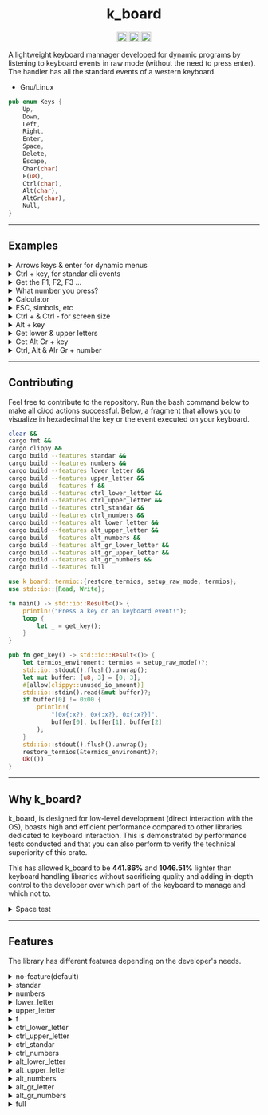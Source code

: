 <div align="center">

# k_board

[<img alt="crates.io" src="https://img.shields.io/crates/v/k_board.svg?style=for-the-badge&color=fc8d62&logo=rust" height="20">](https://crates.io/crates/k_board)
[<img alt="github" src="https://img.shields.io/badge/github-mateolafalce/k__board-8da0cb?style=for-the-badge&labelColor=555555&logo=github" height="20">](https://github.com/mateolafalce/k_board)
[<img alt="docs.rs" src="https://img.shields.io/badge/docs.rs-k__board-66c2a5?style=for-the-badge&labelColor=555555&logo=docs.rs" height="20">](https://docs.rs/k_board)

</div>


A lightweight keyboard mannager developed for dynamic programs by listening to keyboard events in raw mode (without the need to press enter). The handler has all the standard events of a western keyboard.

- Gnu/Linux 

```rust
pub enum Keys {
    Up,
    Down,
    Left,
    Right,
    Enter,
    Space,
    Delete,
    Escape,
    Char(char)
    F(u8),
    Ctrl(char),
    Alt(char),
    AltGr(char),
    Null,
}
```

---

## Examples

<details>
<summary>Arrows keys & enter for dynamic menus</summary>

Simply `cargo add k_board`. No features.

```rust
use k_board::{keyboard::Keyboard, keys::Keys};

fn main() {
    menu(0);
    for key in Keyboard::new() {
        match key {
            Keys::Up => menu(0),
            Keys::Down => menu(1),
            Keys::Enter => break,
            _ => {}
        }
    }
}

fn menu(operation: u8) {
    std::process::Command::new("clear").status().unwrap();
    let mut op: Vec<char> = vec!['*', ' '];
    if operation == 1 {
        op[0] = ' ';
        op[1] = '*';
    }
    println!(
        "[{}] I use k_board lightweight software\n[{}] I use heavyweight software",
        op[0], op[1]
    );
}
```

</details>

<details>
<summary>Ctrl + key, for standar cli events</summary>

```toml
[dependencies]
k_board = { version = "1.2.2", features = ["ctrl_lower_letter", "ctrl_upper_letter", "lower_letter"] }
```

```rust
use k_board::{keyboard::Keyboard, keys::Keys};

fn main() {
    for key in Keyboard::new() {
        match key {
            Keys::Ctrl('c') => copy_terminal(),
            Keys::Ctrl('s') => paste_into_terminal(),
            // remember upper & lower case in Ctrl + key is the same hex code
            Keys::Ctrl('a') => do_this(),
            Keys::Ctrl('A') => do_this(),
            Keys::Char('q') => break,
            _ => (),
        }
    }
}

fn copy_terminal() {}
fn paste_into_terminal() {}
fn reduce_screen() {}
fn zoom_screen() {}
fn do_this() {}
```

</details>

<details>
<summary>Get the F1, F2, F3 ...</summary>

```toml
[dependencies]
k_board = { version = "1.2.2", features = ["f"] }
```

```rust
use k_board::{keyboard::Keyboard, keys::Keys};

fn main() {
    for key in Keyboard::new() {
        match key {
            Keys::F(5) => update_screen(),
            Keys::F(9) => full_screen(),
            Keys::Enter => break,
            _ => {}
        }
    }
}

fn update_screen() {}
fn full_screen() {}
```

</details>

<details>
<summary>What number you press?</summary>

```toml
[dependencies]
k_board = { version = "1.2.2", features = ["numbers"] }
```

```rust
use k_board::{keyboard::Keyboard, keys::Keys};

fn main() {
    for key in Keyboard::new() {
        match key {
            Keys::Char('0') => break,
            Keys::Char('1') => download(),
            Keys::Char('2') => see_file(),
            Keys::Char('3') => share(),
            _ => {}
        }
    }
}

fn download() {}
fn see_file() {}
fn share() {}
```

</details>

<details>
<summary>Calculator</summary>

```toml
[dependencies]
k_board = { version = "1.2.2", features = ["numbers"] }
```

```rust
use k_board::{keyboard::Keyboard, keys::Keys};
use std::io;

fn main() {
    let mut result: f64 = 0.0;
    let first: f64 = 10.0;
    let second: f64 = 5.69;
    let operation: i8 = get_operation();
    match operation {
        0 => result = first + second,
        1 => result = first - second,
        2 => result = first * second,
        3 => {
            if second != 0.0 {
                result = first / second
            }
        }
        _ => {}
    }
    println!("The result is: {}", result);
}


fn get_operation() -> i8 {
    let mut operation: i8 = 0;
    menu(&mut operation, 0);
    for key in Keyboard::new() {
        match key {
            Keys::Up => menu(&mut operation, -1),
            Keys::Down => menu(&mut operation, 1),
            Keys::Enter => break,
            _ => {}
        }
    }
    operation
}

fn menu(operation: &mut i8, selection: i8) {
    std::process::Command::new("clear").status().unwrap();
    if *operation > 0 || *operation < 3 {
        *operation += selection;
    }
    let mut op = vec![' ', ' ', ' ', ' '];
    for i in 0..4 {
        if i == *operation {
            op[i as usize] = '*';
        }
    }
    println!(
        "{} Add\n{} Subtract\n{} Multiply\n{} Divide",
        op[0], op[1], op[2], op[3]
    );
}
```

</details>

<details>
<summary>ESC, simbols, etc</summary>

```toml
[dependencies]
k_board = { version = "1.2.2", features = ["standar"] }
```

```rust
use k_board::{keyboard::Keyboard, keys::Keys};

fn main() {
    for key in Keyboard::new() {
        match key {
            Keys::Escape => break,
            Keys::Space => jump(),
            Keys::Char('$') => money(),
            Keys::Char('@') => email(),
            _ => {}
        }
    }
}

fn jump() {}
fn money() {}
fn email() {}
```

</details>

<details>
<summary>Ctrl +  & Ctrl - for screen size</summary>

```toml
[dependencies]
k_board = { version = "1.2.2", features = ["ctrl_standar"] }
```

```rust
use k_board::{keyboard::Keyboard, keys::Keys};

fn main() {
    for key in Keyboard::new() {
        match key {
            Keys::Enter => break,
            Keys::Ctrl('-') => less_zoom(),
            Keys::Ctrl('+') => zoom(),
            _ => {}
        }
    }
}

fn less_zoom() {}
fn zoom() {}
```

</details>

<details>
<summary>Alt + key</summary>

```toml
[dependencies]
k_board = { version = "1.2.2", features = ["alt_lower_letter", "alt_upper_letter"] }
```

```rust
use k_board::{keyboard::Keyboard, keys::Keys};

fn main() {
    for key in Keyboard::new() {
        match key {
            Keys::Enter => break,
            Keys::Alt('a') => shy(),
            Keys::Alt('A') => angry(),
            _ => {}
        }
    }
}

fn shy() {}
fn angry() {}
```

</details>

<details>
<summary>Get lower & upper letters</summary>

```toml
[dependencies]
k_board = { version = "1.2.2", features = ["lower_letter", "upper_letter"] }
```

```rust
use k_board::{keyboard::Keyboard, keys::Keys};

fn main() {
    for key in Keyboard::new() {
        match key {
            Keys::Enter => break,
            Keys::Char('b') => lower_case(),
            Keys::Char('B') => upper_case(),
            _ => {}
        }
    }
}

fn lower_case() {}
fn upper_case() {}
```

</details>

<details>
<summary>Get Alt Gr + key</summary>

```toml
[dependencies]
k_board = { version = "1.2.2", features = ["alt_gr_lower_letter", "alt_gr_upper_letter"] }
```

```rust
use k_board::{keyboard::Keyboard, keys::Keys};

fn main() {
    for key in Keyboard::new() {
        match key {
            Keys::Enter => break,
            Keys::AltGr('l') => f1(),
            Keys::AltGr('L') => f2(),
            _ => {}
        }
    }
}

fn f1() {}
fn f2() {}
```

</details>

<details>
<summary>Ctrl, Alt & Alr Gr + number</summary>

```toml
[dependencies]
k_board = { version = "1.2.2", features = ["ctrl_numbers", "alt_numbers", "alt_gr_numbers"] }
```

```rust
use k_board::{keyboard::Keyboard, keys::Keys};

fn main() {
    for key in Keyboard::new() {
        match key {
            Keys::Enter => break,
            Keys::Ctrl('0') => execute(),
            Keys::Alt('1') => read(),
            Keys::AltGr('2') => write(),
            _ => {}
        }
    }
}

fn execute() {}
fn read() {}
fn write() {}
```

</details>

---

## Contributing 

Feel free to contribute to the repository. Run the bash command below to make all ci/cd actions successful. Below, a fragment that allows you to visualize in hexadecimal the key or the event executed on your keyboard.

```bash
clear && 
cargo fmt &&
cargo clippy &&
cargo build --features standar && 
cargo build --features numbers &&
cargo build --features lower_letter &&
cargo build --features upper_letter &&
cargo build --features f &&
cargo build --features ctrl_lower_letter &&
cargo build --features ctrl_upper_letter &&
cargo build --features ctrl_standar &&
cargo build --features ctrl_numbers &&
cargo build --features alt_lower_letter &&
cargo build --features alt_upper_letter &&
cargo build --features alt_numbers &&
cargo build --features alt_gr_lower_letter &&
cargo build --features alt_gr_upper_letter &&
cargo build --features alt_gr_numbers &&
cargo build --features full
```

```rust
use k_board::termio::{restore_termios, setup_raw_mode, termios};
use std::io::{Read, Write};

fn main() -> std::io::Result<()> {
    println!("Press a key or an keyboard event!");
    loop {
        let _ = get_key();
    }
}

pub fn get_key() -> std::io::Result<()> {
    let termios_enviroment: termios = setup_raw_mode()?;
    std::io::stdout().flush().unwrap();
    let mut buffer: [u8; 3] = [0; 3];
    #[allow(clippy::unused_io_amount)]
    std::io::stdin().read(&mut buffer)?;
    if buffer[0] != 0x00 {
        println!(
            "[0x{:x?}, 0x{:x?}, 0x{:x?}]",
            buffer[0], buffer[1], buffer[2]
        );
    }
    std::io::stdout().flush().unwrap();
    restore_termios(&termios_enviroment)?;
    Ok(())
}
```

---

## Why k_board?

k_board, is designed for low-level development (direct interaction with the OS), boasts high and efficient performance compared to other libraries dedicated to keyboard interaction. This is demonstrated by performance tests conducted and that you can also perform to verify the technical superiority of this crate.

This has allowed k_board to be **441.86%** and **1046.51%** lighter than keyboard handling libraries without sacrificing quality and adding in-depth control to the developer over which part of the keyboard to manage and which not to.

<details>
<summary>Space test</summary>

last versions of all crates to date.

k_board(1.2.2) vs termion(2.0.3) vs crossterm(0.27.0)

```bash
# for k_board

cargo new k_board_ &&
cd k_board_/ &&
cargo add k_board &&
cargo build && 
cd .. && 
du k_board_/ -h &&
rm -rf k_board_

# for termion

cargo new termion_ &&
cd termion_/ &&
cargo add termion &&
cargo build && 
cd .. && 
du termion_/ -h &&
rm -rf termion_

# for crossterm

cargo new crossterm_ &&
cd crossterm_/ &&
cargo add crossterm &&
cargo build && 
cd .. && 
du crossterm_/ -h &&
rm -rf crossterm_

```

Results: 

- k_board: 4,3 MB 
- termion: 19 MB
- crossterm: 45 MB

<div align="center">

### Space used by crate in a normal hello world! (MB)

<svg version="1.1" viewBox="0.0 0.0 600.0 371.0" fill="none" stroke="none" stroke-linecap="square" stroke-miterlimit="10" width="600" height="371" xmlns:xlink="http://www.w3.org/1999/xlink" xmlns="http://www.w3.org/2000/svg"><path fill="#ffffff" d="M0 0L600.0 0L600.0 371.0L0 371.0L0 0Z" fill-rule="nonzero"/><path stroke="#333333" stroke-width="1.0" stroke-linecap="butt" d="M45.5 332.5L581.5 332.5" fill-rule="nonzero"/><path stroke="#cccccc" stroke-width="1.0" stroke-linecap="butt" d="M45.5 271.5L581.5 271.5" fill-rule="nonzero"/><path stroke="#cccccc" stroke-width="1.0" stroke-linecap="butt" d="M45.5 209.5L581.5 209.5" fill-rule="nonzero"/><path stroke="#cccccc" stroke-width="1.0" stroke-linecap="butt" d="M45.5 148.5L581.5 148.5" fill-rule="nonzero"/><path stroke="#cccccc" stroke-width="1.0" stroke-linecap="butt" d="M45.5 86.5L581.5 86.5" fill-rule="nonzero"/><path stroke="#cccccc" stroke-width="1.0" stroke-linecap="butt" d="M45.5 25.5L581.5 25.5" fill-rule="nonzero"/><clipPath id="id_0"><path d="M45.55 25.55L581.45 25.55L581.45 332.45L45.55 332.45L45.55 25.55Z" clip-rule="nonzero"/></clipPath><path stroke="#000000" stroke-width="2.0" stroke-linecap="butt" stroke-opacity="0.0" clip-path="url(#id_0)" d="M206.0 332.0L102.0 332.0L102.0 308.0C102.0 306.89542 102.89543 306.0 104.0 306.0L204.0 306.0C205.10457 306.0 206.0 306.89542 206.0 308.0Z" fill-rule="nonzero"/><path fill="#4285f4" clip-path="url(#id_0)" d="M206.0 332.0L102.0 332.0L102.0 308.0C102.0 306.89542 102.89543 306.0 104.0 306.0L204.0 306.0C205.10457 306.0 206.0 306.89542 206.0 308.0Z" fill-rule="nonzero"/><path stroke="#000000" stroke-width="2.0" stroke-linecap="butt" stroke-opacity="0.0" clip-path="url(#id_0)" d="M366.0 332.0L262.0 332.0L262.0 218.0C262.0 216.89543 262.89542 216.0 264.0 216.0L364.0 216.0C365.10458 216.0 366.0 216.89543 366.0 218.0Z" fill-rule="nonzero"/><path fill="#4285f4" clip-path="url(#id_0)" d="M366.0 332.0L262.0 332.0L262.0 218.0C262.0 216.89543 262.89542 216.0 264.0 216.0L364.0 216.0C365.10458 216.0 366.0 216.89543 366.0 218.0Z" fill-rule="nonzero"/><path stroke="#000000" stroke-width="2.0" stroke-linecap="butt" stroke-opacity="0.0" clip-path="url(#id_0)" d="M525.0 332.0L421.0 332.0L421.0 58.0C421.0 56.89543 421.89542 56.0 423.0 56.0L523.0 56.0C524.10455 56.0 525.0 56.89543 525.0 58.0Z" fill-rule="nonzero"/><path fill="#4285f4" clip-path="url(#id_0)" d="M525.0 332.0L421.0 332.0L421.0 58.0C421.0 56.89543 421.89542 56.0 423.0 56.0L523.0 56.0C524.10455 56.0 525.0 56.89543 525.0 58.0Z" fill-rule="nonzero"/><path fill="#000000" d="M33.05 332.21564Q33.05 330.6844 33.3625 329.7625Q33.675 328.825 34.284374 328.325Q34.909374 327.825 35.846874 327.825Q36.534374 327.825 37.05 328.10626Q37.58125 328.3875 37.925 328.91876Q38.26875 329.4344 38.45625 330.1844Q38.64375 330.9344 38.64375 332.21564Q38.64375 333.73126 38.33125 334.65314Q38.034374 335.575 37.409374 336.09064Q36.8 336.59064 35.846874 336.59064Q34.6125 336.59064 33.89375 335.7Q33.05 334.6375 33.05 332.21564ZM34.128124 332.21564Q34.128124 334.325 34.628124 335.02814Q35.128124 335.73126 35.846874 335.73126Q36.58125 335.73126 37.065624 335.02814Q37.565624 334.325 37.565624 332.21564Q37.565624 330.09064 37.065624 329.40314Q36.58125 328.7 35.83125 328.7Q35.1125 328.7 34.675 329.3094Q34.128124 330.09064 34.128124 332.21564Z" fill-rule="nonzero"/><path fill="#000000" d="M30.01875 275.07L28.971874 275.07L28.971874 268.35126Q28.58125 268.71063 27.95625 269.08563Q27.346874 269.445 26.8625 269.61688L26.8625 268.60126Q27.7375 268.17938 28.39375 267.60126Q29.065624 267.0075 29.346874 266.445L30.01875 266.445L30.01875 275.07ZM33.05 270.83563Q33.05 269.30438 33.3625 268.3825Q33.675 267.445 34.284374 266.945Q34.909374 266.445 35.846874 266.445Q36.534374 266.445 37.05 266.72626Q37.58125 267.0075 37.925 267.53876Q38.26875 268.05438 38.45625 268.80438Q38.64375 269.55438 38.64375 270.83563Q38.64375 272.35126 38.33125 273.27313Q38.034374 274.195 37.409374 274.71063Q36.8 275.21063 35.846874 275.21063Q34.6125 275.21063 33.89375 274.32Q33.05 273.2575 33.05 270.83563ZM34.128124 270.83563Q34.128124 272.945 34.628124 273.64813Q35.128124 274.35126 35.846874 274.35126Q36.58125 274.35126 37.065624 273.64813Q37.565624 272.945 37.565624 270.83563Q37.565624 268.71063 37.065624 268.02313Q36.58125 267.32 35.83125 267.32Q35.1125 267.32 34.675 267.92938Q34.128124 268.71063 34.128124 270.83563Z" fill-rule="nonzero"/><path fill="#000000" d="M31.596874 212.67438L31.596874 213.69L25.909374 213.69Q25.909374 213.315 26.034374 212.95563Q26.253124 212.3775 26.721874 211.815Q27.20625 211.2525 28.1125 210.51813Q29.51875 209.36188 30.003124 208.69Q30.503124 208.01813 30.503124 207.42438Q30.503124 206.79938 30.05 206.3775Q29.596874 205.94 28.878124 205.94Q28.1125 205.94 27.659374 206.39313Q27.20625 206.84625 27.190624 207.65875L26.1125 207.54938Q26.221874 206.33063 26.940624 205.70563Q27.675 205.065 28.909374 205.065Q30.14375 205.065 30.8625 205.7525Q31.58125 206.44 31.58125 207.45563Q31.58125 207.97125 31.3625 208.47125Q31.159374 208.95563 30.659374 209.51813Q30.175 210.065 29.05 211.01813Q28.096874 211.815 27.815624 212.11188Q27.55 212.39313 27.378124 212.67438L31.596874 212.67438ZM33.05 209.45563Q33.05 207.92438 33.3625 207.0025Q33.675 206.065 34.284374 205.565Q34.909374 205.065 35.846874 205.065Q36.534374 205.065 37.05 205.34625Q37.58125 205.6275 37.925 206.15875Q38.26875 206.67438 38.45625 207.42438Q38.64375 208.17438 38.64375 209.45563Q38.64375 210.97125 38.33125 211.89313Q38.034374 212.815 37.409374 213.33063Q36.8 213.83063 35.846874 213.83063Q34.6125 213.83063 33.89375 212.94Q33.05 211.8775 33.05 209.45563ZM34.128124 209.45563Q34.128124 211.565 34.628124 212.26813Q35.128124 212.97125 35.846874 212.97125Q36.58125 212.97125 37.065624 212.26813Q37.565624 211.565 37.565624 209.45563Q37.565624 207.33063 37.065624 206.64313Q36.58125 205.94 35.83125 205.94Q35.1125 205.94 34.675 206.54938Q34.128124 207.33063 34.128124 209.45563Z" fill-rule="nonzero"/><path fill="#000000" d="M26.05 150.04437L27.1125 149.90375Q27.284374 150.79437 27.721874 151.20062Q28.159374 151.59125 28.784374 151.59125Q29.534374 151.59125 30.05 151.07562Q30.565624 150.56 30.565624 149.79437Q30.565624 149.07562 30.08125 148.60687Q29.6125 148.1225 28.878124 148.1225Q28.58125 148.1225 28.128124 148.2475L28.253124 147.31Q28.3625 147.32562 28.425 147.32562Q29.096874 147.32562 29.628124 146.98187Q30.175 146.6225 30.175 145.88812Q30.175 145.31 29.784374 144.935Q29.39375 144.54437 28.76875 144.54437Q28.159374 144.54437 27.7375 144.935Q27.33125 145.32562 27.221874 146.09125L26.159374 145.90375Q26.346874 144.85687 27.034374 144.27875Q27.721874 143.685 28.7375 143.685Q29.440624 143.685 30.034374 143.9975Q30.628124 144.29437 30.940624 144.81Q31.253124 145.32562 31.253124 145.91937Q31.253124 146.46625 30.95625 146.935Q30.659374 147.38812 30.08125 147.65375Q30.83125 147.82562 31.253124 148.38812Q31.675 148.935 31.675 149.77875Q31.675 150.90375 30.846874 151.685Q30.034374 152.46625 28.784374 152.46625Q27.659374 152.46625 26.909374 151.79437Q26.159374 151.10687 26.05 150.04437ZM33.05 148.07562Q33.05 146.54437 33.3625 145.6225Q33.675 144.685 34.284374 144.185Q34.909374 143.685 35.846874 143.685Q36.534374 143.685 37.05 143.96625Q37.58125 144.2475 37.925 144.77875Q38.26875 145.29437 38.45625 146.04437Q38.64375 146.79437 38.64375 148.07562Q38.64375 149.59125 38.33125 150.51312Q38.034374 151.435 37.409374 151.95062Q36.8 152.45062 35.846874 152.45062Q34.6125 152.45062 33.89375 151.56Q33.05 150.4975 33.05 148.07562ZM34.128124 148.07562Q34.128124 150.185 34.628124 150.88812Q35.128124 151.59125 35.846874 151.59125Q36.58125 151.59125 37.065624 150.88812Q37.565624 150.185 37.565624 148.07562Q37.565624 145.95062 37.065624 145.26312Q36.58125 144.56 35.83125 144.56Q35.1125 144.56 34.675 145.16937Q34.128124 145.95062 34.128124 148.07562Z" fill-rule="nonzero"/><path fill="#000000" d="M29.425 90.93L29.425 88.8675L25.70625 88.8675L25.70625 87.89875L29.628124 82.33625L30.4875 82.33625L30.4875 87.89875L31.64375 87.89875L31.64375 88.8675L30.4875 88.8675L30.4875 90.93L29.425 90.93ZM29.425 87.89875L29.425 84.039375L26.7375 87.89875L29.425 87.89875ZM33.05 86.695625Q33.05 85.164375 33.3625 84.2425Q33.675 83.305 34.284374 82.805Q34.909374 82.305 35.846874 82.305Q36.534374 82.305 37.05 82.58625Q37.58125 82.8675 37.925 83.39875Q38.26875 83.914375 38.45625 84.664375Q38.64375 85.414375 38.64375 86.695625Q38.64375 88.21125 38.33125 89.133125Q38.034374 90.055 37.409374 90.570625Q36.8 91.070625 35.846874 91.070625Q34.6125 91.070625 33.89375 90.18Q33.05 89.1175 33.05 86.695625ZM34.128124 86.695625Q34.128124 88.805 34.628124 89.508125Q35.128124 90.21125 35.846874 90.21125Q36.58125 90.21125 37.065624 89.508125Q37.565624 88.805 37.565624 86.695625Q37.565624 84.570625 37.065624 83.883125Q36.58125 83.18 35.83125 83.18Q35.1125 83.18 34.675 83.789375Q34.128124 84.570625 34.128124 86.695625Z" fill-rule="nonzero"/><path fill="#000000" d="M26.05 27.3L27.159374 27.20625Q27.284374 28.01875 27.721874 28.425Q28.175 28.83125 28.815624 28.83125Q29.565624 28.83125 30.096874 28.253124Q30.628124 27.675 30.628124 26.7375Q30.628124 25.83125 30.1125 25.315624Q29.6125 24.784374 28.784374 24.784374Q28.284374 24.784374 27.8625 25.01875Q27.45625 25.253124 27.221874 25.6125L26.2375 25.4875L27.065624 21.08125L31.346874 21.08125L31.346874 22.08125L27.909374 22.08125L27.45625 24.39375Q28.221874 23.846874 29.065624 23.846874Q30.190624 23.846874 30.95625 24.628124Q31.7375 25.409374 31.7375 26.64375Q31.7375 27.8 31.065624 28.659374Q30.2375 29.690624 28.815624 29.690624Q27.64375 29.690624 26.89375 29.034374Q26.159374 28.378124 26.05 27.3ZM33.05 25.315624Q33.05 23.784374 33.3625 22.8625Q33.675 21.925 34.284374 21.425Q34.909374 20.925 35.846874 20.925Q36.534374 20.925 37.05 21.20625Q37.58125 21.4875 37.925 22.01875Q38.26875 22.534374 38.45625 23.284374Q38.64375 24.034374 38.64375 25.315624Q38.64375 26.83125 38.33125 27.753124Q38.034374 28.675 37.409374 29.190624Q36.8 29.690624 35.846874 29.690624Q34.6125 29.690624 33.89375 28.8Q33.05 27.7375 33.05 25.315624ZM34.128124 25.315624Q34.128124 27.425 34.628124 28.128124Q35.128124 28.83125 35.846874 28.83125Q36.58125 28.83125 37.065624 28.128124Q37.565624 27.425 37.565624 25.315624Q37.565624 23.190624 37.065624 22.503124Q36.58125 21.8 35.83125 21.8Q35.1125 21.8 34.675 22.409374Q34.128124 23.190624 34.128124 25.315624Z" fill-rule="nonzero"/><path fill="#000000" d="M114.32673 349.45L114.32673 340.85626L115.38923 340.85626L115.38923 345.7625L117.873604 343.23126L119.248604 343.23126L116.85798 345.52814L119.48298 349.45L118.186104 349.45L116.123604 346.2625L115.38923 346.98126L115.38923 349.45L114.32673 349.45ZM119.342354 351.84064L119.342354 351.075L126.342354 351.075L126.342354 351.84064L119.342354 351.84064ZM128.29547 349.45L127.311104 349.45L127.311104 340.85626L128.3736 340.85626L128.3736 343.91876Q129.04547 343.09064 130.07672 343.09064Q130.65485 343.09064 131.15485 343.325Q131.67047 343.54376 131.9986 343.96564Q132.34235 344.3875 132.52985 344.98126Q132.71735 345.575 132.71735 346.2469Q132.71735 347.84064 131.92047 348.71564Q131.1236 349.59064 130.02985 349.59064Q128.92047 349.59064 128.29547 348.66876L128.29547 349.45ZM128.27985 346.29376Q128.27985 347.40314 128.59235 347.90314Q129.09235 348.71564 129.9361 348.71564Q130.6236 348.71564 131.1236 348.1219Q131.63922 347.52814 131.63922 346.325Q131.63922 345.10626 131.15485 344.52814Q130.67047 343.95 129.98297 343.95Q129.29547 343.95 128.77985 344.5594Q128.27985 345.15314 128.27985 346.29376ZM133.9361 346.34064Q133.9361 344.60626 134.88922 343.77814Q135.6861 343.09064 136.84235 343.09064Q138.1236 343.09064 138.9361 343.9344Q139.76422 344.7625 139.76422 346.2469Q139.76422 347.45 139.40485 348.1375Q139.04547 348.825 138.34235 349.21564Q137.65485 349.59064 136.84235 349.59064Q135.54547 349.59064 134.73297 348.7625Q133.9361 347.91876 133.9361 346.34064ZM135.01422 346.34064Q135.01422 347.52814 135.52985 348.1219Q136.0611 348.71564 136.84235 348.71564Q137.63922 348.71564 138.15485 348.1219Q138.67047 347.52814 138.67047 346.3094Q138.67047 345.15314 138.13922 344.5594Q137.6236 343.96564 136.84235 343.96564Q136.0611 343.96564 135.52985 344.5594Q135.01422 345.1375 135.01422 346.34064ZM145.38922 348.6844Q144.79547 349.1844 144.2486 349.3875Q143.71735 349.59064 143.09235 349.59064Q142.0611 349.59064 141.51422 349.09064Q140.96735 348.59064 140.96735 347.8094Q140.96735 347.35626 141.17047 346.98126Q141.3736 346.59064 141.71735 346.3719Q142.0611 346.1375 142.48297 346.02814Q142.77985 345.9344 143.42047 345.85626Q144.6861 345.71564 145.29547 345.4969Q145.29547 345.27814 145.29547 345.23126Q145.29547 344.575 144.9986 344.3094Q144.59235 343.96564 143.79547 343.96564Q143.0611 343.96564 142.70172 344.23126Q142.34235 344.48126 142.17047 345.1375L141.13922 344.9969Q141.27985 344.34064 141.60797 343.9344Q141.9361 343.52814 142.54547 343.3094Q143.15485 343.09064 143.95172 343.09064Q144.7486 343.09064 145.2486 343.27814Q145.7486 343.46564 145.98297 343.7469Q146.21735 344.02814 146.3111 344.46564Q146.35797 344.73126 146.35797 345.4344L146.35797 346.84064Q146.35797 348.3094 146.42047 348.7Q146.4986 349.09064 146.70172 349.45L145.59235 349.45Q145.4361 349.1219 145.38922 348.6844ZM145.29547 346.325Q144.71735 346.5594 143.57672 346.73126Q142.92047 346.825 142.65485 346.95Q142.38922 347.0594 142.23297 347.27814Q142.09235 347.4969 142.09235 347.77814Q142.09235 348.2 142.40485 348.48126Q142.73297 348.7625 143.34235 348.7625Q143.95172 348.7625 144.42047 348.4969Q144.90485 348.23126 145.1236 347.7625Q145.29547 347.40314 145.29547 346.71564L145.29547 346.325ZM148.3111 349.45L148.3111 343.23126L149.26422 343.23126L149.26422 344.16876Q149.6236 343.5125 149.92047 343.3094Q150.23297 343.09064 150.60797 343.09064Q151.13922 343.09064 151.6861 343.41876L151.32672 344.40314Q150.9361 344.16876 150.5611 344.16876Q150.20172 344.16876 149.92047 344.3875Q149.65485 344.59064 149.54547 344.96564Q149.35797 345.52814 149.35797 346.1844L149.35797 349.45L148.3111 349.45ZM156.35797 349.45L156.35797 348.66876Q155.76422 349.59064 154.6236 349.59064Q153.8736 349.59064 153.2486 349.1844Q152.6236 348.7625 152.27985 348.02814Q151.9361 347.29376 151.9361 346.34064Q151.9361 345.41876 152.2486 344.65314Q152.5611 343.8875 153.1861 343.4969Q153.8111 343.09064 154.57672 343.09064Q155.13922 343.09064 155.57672 343.325Q156.01422 343.5594 156.29547 343.9344L156.29547 340.85626L157.34235 340.85626L157.34235 349.45L156.35797 349.45ZM153.02985 346.34064Q153.02985 347.54376 153.52985 348.1375Q154.02985 348.71564 154.71735 348.71564Q155.40485 348.71564 155.88922 348.15314Q156.3736 347.59064 156.3736 346.4344Q156.3736 345.15314 155.8736 344.5594Q155.38922 343.96564 154.67047 343.96564Q153.96735 343.96564 153.4986 344.54376Q153.02985 345.10626 153.02985 346.34064ZM161.34235 351.98126Q160.46735 350.8719 159.85797 349.40314Q159.26422 347.91876 159.26422 346.34064Q159.26422 344.95 159.70172 343.66876Q160.23297 342.1844 161.34235 340.71564L162.09235 340.71564Q161.38922 341.9344 161.15485 342.45Q160.79547 343.2625 160.59235 344.1375Q160.34235 345.23126 160.34235 346.34064Q160.34235 349.16876 162.09235 351.98126L161.34235 351.98126ZM166.9986 349.45L165.95172 349.45L165.95172 342.73126Q165.5611 343.09064 164.9361 343.46564Q164.32672 343.825 163.84235 343.9969L163.84235 342.98126Q164.71735 342.5594 165.3736 341.98126Q166.04547 341.3875 166.32672 340.825L166.9986 340.825L166.9986 349.45ZM170.6236 349.45L170.6236 348.2469L171.82672 348.2469L171.82672 349.45L170.6236 349.45ZM178.57672 348.4344L178.57672 349.45L172.88922 349.45Q172.88922 349.075 173.01422 348.71564Q173.23297 348.1375 173.70172 347.575Q174.1861 347.0125 175.09235 346.27814Q176.4986 345.1219 176.98297 344.45Q177.48297 343.77814 177.48297 343.1844Q177.48297 342.5594 177.02985 342.1375Q176.57672 341.7 175.85797 341.7Q175.09235 341.7 174.63922 342.15314Q174.1861 342.60626 174.17047 343.41876L173.09235 343.3094Q173.20172 342.09064 173.92047 341.46564Q174.65485 340.825 175.88922 340.825Q177.1236 340.825 177.84235 341.5125Q178.5611 342.2 178.5611 343.21564Q178.5611 343.73126 178.34235 344.23126Q178.13922 344.71564 177.63922 345.27814Q177.15485 345.825 176.02985 346.77814Q175.07672 347.575 174.79547 347.8719Q174.52985 348.15314 174.35797 348.4344L178.57672 348.4344ZM180.6236 349.45L180.6236 348.2469L181.82672 348.2469L181.82672 349.45L180.6236 349.45ZM188.57672 348.4344L188.57672 349.45L182.88922 349.45Q182.88922 349.075 183.01422 348.71564Q183.23297 348.1375 183.70172 347.575Q184.1861 347.0125 185.09235 346.27814Q186.4986 345.1219 186.98297 344.45Q187.48297 343.77814 187.48297 343.1844Q187.48297 342.5594 187.02985 342.1375Q186.57672 341.7 185.85797 341.7Q185.09235 341.7 184.63922 342.15314Q184.1861 342.60626 184.17047 343.41876L183.09235 343.3094Q183.20172 342.09064 183.92047 341.46564Q184.65485 340.825 185.88922 340.825Q187.1236 340.825 187.84235 341.5125Q188.5611 342.2 188.5611 343.21564Q188.5611 343.73126 188.34235 344.23126Q188.13922 344.71564 187.63922 345.27814Q187.15485 345.825 186.02985 346.77814Q185.07672 347.575 184.79547 347.8719Q184.52985 348.15314 184.35797 348.4344L188.57672 348.4344ZM191.01422 351.98126L190.26422 351.98126Q192.01422 349.16876 192.01422 346.34064Q192.01422 345.2469 191.76422 344.15314Q191.5611 343.27814 191.20172 342.46564Q190.96735 341.95 190.26422 340.71564L191.01422 340.71564Q192.10797 342.1844 192.63922 343.66876Q193.09235 344.95 193.09235 346.34064Q193.09235 347.91876 192.48297 349.40314Q191.8736 350.8719 191.01422 351.98126Z" fill-rule="nonzero"/><path fill="#000000" d="M278.09375 348.5125L278.25 349.4344Q277.79688 349.52814 277.45312 349.52814Q276.875 349.52814 276.5625 349.35626Q276.25 349.16876 276.10938 348.8719Q275.98438 348.575 275.98438 347.6219L275.98438 344.04376L275.21875 344.04376L275.21875 343.23126L275.98438 343.23126L275.98438 341.6844L277.03125 341.0594L277.03125 343.23126L278.09375 343.23126L278.09375 344.04376L277.03125 344.04376L277.03125 347.6844Q277.03125 348.1375 277.07812 348.2625Q277.14062 348.3875 277.26562 348.46564Q277.39062 348.54376 277.625 348.54376Q277.8125 348.54376 278.09375 348.5125ZM283.04688 347.45L284.14062 347.575Q283.89062 348.52814 283.1875 349.0594Q282.48438 349.59064 281.40625 349.59064Q280.04688 349.59064 279.23438 348.7469Q278.4375 347.90314 278.4375 346.3875Q278.4375 344.825 279.25 343.96564Q280.0625 343.09064 281.34375 343.09064Q282.59375 343.09064 283.375 343.9344Q284.17188 344.77814 284.17188 346.325Q284.17188 346.41876 284.17188 346.60626L279.53125 346.60626Q279.59375 347.6375 280.10938 348.1844Q280.625 348.71564 281.40625 348.71564Q281.98438 348.71564 282.39062 348.41876Q282.8125 348.10626 283.04688 347.45ZM279.59375 345.7469L283.0625 345.7469Q283.0 344.95 282.67188 344.5594Q282.15625 343.95 281.35938 343.95Q280.625 343.95 280.125 344.4344Q279.64062 344.91876 279.59375 345.7469ZM285.78125 349.45L285.78125 343.23126L286.73438 343.23126L286.73438 344.16876Q287.09375 343.5125 287.39062 343.3094Q287.70312 343.09064 288.07812 343.09064Q288.60938 343.09064 289.15625 343.41876L288.79688 344.40314Q288.40625 344.16876 288.03125 344.16876Q287.67188 344.16876 287.39062 344.3875Q287.125 344.59064 287.01562 344.96564Q286.82812 345.52814 286.82812 346.1844L286.82812 349.45L285.78125 349.45ZM289.79688 349.45L289.79688 343.23126L290.73438 343.23126L290.73438 344.10626Q291.03125 343.6375 291.51562 343.3719Q292.0 343.09064 292.625 343.09064Q293.3125 343.09064 293.75 343.3719Q294.20312 343.65314 294.375 344.16876Q295.125 343.09064 296.29688 343.09064Q297.23438 343.09064 297.71875 343.60626Q298.21875 344.10626 298.21875 345.1844L298.21875 349.45L297.17188 349.45L297.17188 345.52814Q297.17188 344.90314 297.0625 344.6219Q296.96875 344.34064 296.70312 344.16876Q296.4375 343.9969 296.0625 343.9969Q295.40625 343.9969 294.96875 344.4344Q294.54688 344.8719 294.54688 345.84064L294.54688 349.45L293.48438 349.45L293.48438 345.40314Q293.48438 344.7 293.21875 344.35626Q292.96875 343.9969 292.39062 343.9969Q291.9375 343.9969 291.5625 344.23126Q291.1875 344.46564 291.01562 344.91876Q290.84375 345.3719 290.84375 346.21564L290.84375 349.45L289.79688 349.45ZM300.79688 342.075L300.79688 340.85626L301.85938 340.85626L301.85938 342.075L300.79688 342.075ZM300.79688 349.45L300.79688 343.23126L301.85938 343.23126L301.85938 349.45L300.79688 349.45ZM303.40625 346.34064Q303.40625 344.60626 304.35938 343.77814Q305.15625 343.09064 306.3125 343.09064Q307.59375 343.09064 308.40625 343.9344Q309.23438 344.7625 309.23438 346.2469Q309.23438 347.45 308.875 348.1375Q308.51562 348.825 307.8125 349.21564Q307.125 349.59064 306.3125 349.59064Q305.01562 349.59064 304.20312 348.7625Q303.40625 347.91876 303.40625 346.34064ZM304.48438 346.34064Q304.48438 347.52814 305.0 348.1219Q305.53125 348.71564 306.3125 348.71564Q307.10938 348.71564 307.625 348.1219Q308.14062 347.52814 308.14062 346.3094Q308.14062 345.15314 307.60938 344.5594Q307.09375 343.96564 306.3125 343.96564Q305.53125 343.96564 305.0 344.5594Q304.48438 345.1375 304.48438 346.34064ZM310.79688 349.45L310.79688 343.23126L311.73438 343.23126L311.73438 344.10626Q312.42188 343.09064 313.71875 343.09064Q314.28125 343.09064 314.75 343.29376Q315.23438 343.4969 315.46875 343.825Q315.70312 344.15314 315.79688 344.59064Q315.84375 344.8875 315.84375 345.6219L315.84375 349.45L314.79688 349.45L314.79688 345.66876Q314.79688 345.0125 314.67188 344.7Q314.54688 344.3875 314.23438 344.2Q313.92188 343.9969 313.5 343.9969Q312.82812 343.9969 312.32812 344.4344Q311.84375 344.85626 311.84375 346.04376L311.84375 349.45L310.79688 349.45ZM319.8125 351.98126Q318.9375 350.8719 318.32812 349.40314Q317.73438 347.91876 317.73438 346.34064Q317.73438 344.95 318.17188 343.66876Q318.70312 342.1844 319.8125 340.71564L320.5625 340.71564Q319.85938 341.9344 319.625 342.45Q319.26562 343.2625 319.0625 344.1375Q318.8125 345.23126 318.8125 346.34064Q318.8125 349.16876 320.5625 351.98126L319.8125 351.98126ZM327.04688 348.4344L327.04688 349.45L321.35938 349.45Q321.35938 349.075 321.48438 348.71564Q321.70312 348.1375 322.17188 347.575Q322.65625 347.0125 323.5625 346.27814Q324.96875 345.1219 325.45312 344.45Q325.95312 343.77814 325.95312 343.1844Q325.95312 342.5594 325.5 342.1375Q325.04688 341.7 324.32812 341.7Q323.5625 341.7 323.10938 342.15314Q322.65625 342.60626 322.64062 343.41876L321.5625 343.3094Q321.67188 342.09064 322.39062 341.46564Q323.125 340.825 324.35938 340.825Q325.59375 340.825 326.3125 341.5125Q327.03125 342.2 327.03125 343.21564Q327.03125 343.73126 326.8125 344.23126Q326.60938 344.71564 326.10938 345.27814Q325.625 345.825 324.5 346.77814Q323.54688 347.575 323.26562 347.8719Q323.0 348.15314 322.82812 348.4344L327.04688 348.4344ZM329.09375 349.45L329.09375 348.2469L330.29688 348.2469L330.29688 349.45L329.09375 349.45ZM331.5 345.21564Q331.5 343.6844 331.8125 342.7625Q332.125 341.825 332.73438 341.325Q333.35938 340.825 334.29688 340.825Q334.98438 340.825 335.5 341.10626Q336.03125 341.3875 336.375 341.91876Q336.71875 342.4344 336.90625 343.1844Q337.09375 343.9344 337.09375 345.21564Q337.09375 346.73126 336.78125 347.65314Q336.48438 348.575 335.85938 349.09064Q335.25 349.59064 334.29688 349.59064Q333.0625 349.59064 332.34375 348.7Q331.5 347.6375 331.5 345.21564ZM332.57812 345.21564Q332.57812 347.325 333.07812 348.02814Q333.57812 348.73126 334.29688 348.73126Q335.03125 348.73126 335.51562 348.02814Q336.01562 347.325 336.01562 345.21564Q336.01562 343.09064 335.51562 342.40314Q335.03125 341.7 334.28125 341.7Q333.5625 341.7 333.125 342.3094Q332.57812 343.09064 332.57812 345.21564ZM339.09375 349.45L339.09375 348.2469L340.29688 348.2469L340.29688 349.45L339.09375 349.45ZM341.5 347.1844L342.5625 347.04376Q342.73438 347.9344 343.17188 348.34064Q343.60938 348.73126 344.23438 348.73126Q344.98438 348.73126 345.5 348.21564Q346.01562 347.7 346.01562 346.9344Q346.01562 346.21564 345.53125 345.7469Q345.0625 345.2625 344.32812 345.2625Q344.03125 345.2625 343.57812 345.3875L343.70312 344.45Q343.8125 344.46564 343.875 344.46564Q344.54688 344.46564 345.07812 344.1219Q345.625 343.7625 345.625 343.02814Q345.625 342.45 345.23438 342.075Q344.84375 341.6844 344.21875 341.6844Q343.60938 341.6844 343.1875 342.075Q342.78125 342.46564 342.67188 343.23126L341.60938 343.04376Q341.79688 341.9969 342.48438 341.41876Q343.17188 340.825 344.1875 340.825Q344.89062 340.825 345.48438 341.1375Q346.07812 341.4344 346.39062 341.95Q346.70312 342.46564 346.70312 343.0594Q346.70312 343.60626 346.40625 344.075Q346.10938 344.52814 345.53125 344.79376Q346.28125 344.96564 346.70312 345.52814Q347.125 346.075 347.125 346.91876Q347.125 348.04376 346.29688 348.825Q345.48438 349.60626 344.23438 349.60626Q343.10938 349.60626 342.35938 348.9344Q341.60938 348.2469 341.5 347.1844ZM349.48438 351.98126L348.73438 351.98126Q350.48438 349.16876 350.48438 346.34064Q350.48438 345.2469 350.23438 344.15314Q350.03125 343.27814 349.67188 342.46564Q349.4375 341.95 348.73438 340.71564L349.48438 340.71564Q350.57812 342.1844 351.10938 343.66876Q351.5625 344.95 351.5625 346.34064Q351.5625 347.91876 350.95312 349.40314Q350.34375 350.8719 349.48438 351.98126Z" fill-rule="nonzero"/><path fill="#000000" d="M429.32953 347.16876L430.36078 347.3094Q430.1889 348.3719 429.48578 348.98126Q428.78265 349.59064 427.76703 349.59064Q426.48578 349.59064 425.70453 348.7625Q424.9389 347.91876 424.9389 346.35626Q424.9389 345.35626 425.26703 344.60626Q425.61078 343.84064 426.28265 343.46564Q426.97015 343.09064 427.78265 343.09064Q428.78265 343.09064 429.42328 343.60626Q430.07953 344.10626 430.26703 345.0594L429.23578 345.21564Q429.09515 344.59064 428.72015 344.27814Q428.34515 343.95 427.8139 343.95Q427.01703 343.95 426.51703 344.52814Q426.01703 345.09064 426.01703 346.325Q426.01703 347.59064 426.5014 348.15314Q426.98578 348.71564 427.7514 348.71564Q428.3764 348.71564 428.78265 348.34064Q429.20453 347.96564 429.32953 347.16876ZM431.2514 349.45L431.2514 343.23126L432.20453 343.23126L432.20453 344.16876Q432.5639 343.5125 432.86078 343.3094Q433.17328 343.09064 433.54828 343.09064Q434.07953 343.09064 434.6264 343.41876L434.26703 344.40314Q433.8764 344.16876 433.5014 344.16876Q433.14203 344.16876 432.86078 344.3875Q432.59515 344.59064 432.48578 344.96564Q432.29828 345.52814 432.29828 346.1844L432.29828 349.45L431.2514 349.45ZM434.8764 346.34064Q434.8764 344.60626 435.82953 343.77814Q436.6264 343.09064 437.78265 343.09064Q439.0639 343.09064 439.8764 343.9344Q440.70453 344.7625 440.70453 346.2469Q440.70453 347.45 440.34515 348.1375Q439.98578 348.825 439.28265 349.21564Q438.59515 349.59064 437.78265 349.59064Q436.48578 349.59064 435.67328 348.7625Q434.8764 347.91876 434.8764 346.34064ZM435.95453 346.34064Q435.95453 347.52814 436.47015 348.1219Q437.0014 348.71564 437.78265 348.71564Q438.57953 348.71564 439.09515 348.1219Q439.61078 347.52814 439.61078 346.3094Q439.61078 345.15314 439.07953 344.5594Q438.5639 343.96564 437.78265 343.96564Q437.0014 343.96564 436.47015 344.5594Q435.95453 345.1375 435.95453 346.34064ZM441.84515 347.59064L442.8764 347.4344Q442.97015 348.0594 443.36078 348.3875Q443.76703 348.71564 444.5014 348.71564Q445.22015 348.71564 445.5639 348.4344Q445.92328 348.1375 445.92328 347.73126Q445.92328 347.3719 445.61078 347.16876Q445.39203 347.02814 444.53265 346.8094Q443.3764 346.5125 442.92328 346.3094Q442.48578 346.09064 442.2514 345.71564Q442.01703 345.34064 442.01703 344.8719Q442.01703 344.46564 442.20453 344.10626Q442.39203 343.7469 442.72015 343.5125Q442.97015 343.34064 443.39203 343.21564Q443.8139 343.09064 444.3139 343.09064Q445.03265 343.09064 445.57953 343.3094Q446.14203 343.5125 446.40765 343.8719Q446.67328 344.23126 446.76703 344.825L445.73578 344.96564Q445.67328 344.4969 445.32953 344.23126Q445.0014 343.95 444.3764 343.95Q443.65765 343.95 443.34515 344.2Q443.03265 344.4344 443.03265 344.7625Q443.03265 344.96564 443.15765 345.1219Q443.29828 345.29376 443.5639 345.40314Q443.72015 345.46564 444.5014 345.66876Q445.6264 345.98126 446.0639 346.16876Q446.5014 346.35626 446.7514 346.71564Q447.0014 347.075 447.0014 347.6219Q447.0014 348.15314 446.6889 348.6219Q446.39203 349.075 445.8139 349.34064Q445.23578 349.59064 444.5014 349.59064Q443.28265 349.59064 442.64203 349.09064Q442.01703 348.575 441.84515 347.59064ZM448.84515 347.59064L449.8764 347.4344Q449.97015 348.0594 450.36078 348.3875Q450.76703 348.71564 451.5014 348.71564Q452.22015 348.71564 452.5639 348.4344Q452.92328 348.1375 452.92328 347.73126Q452.92328 347.3719 452.61078 347.16876Q452.39203 347.02814 451.53265 346.8094Q450.3764 346.5125 449.92328 346.3094Q449.48578 346.09064 449.2514 345.71564Q449.01703 345.34064 449.01703 344.8719Q449.01703 344.46564 449.20453 344.10626Q449.39203 343.7469 449.72015 343.5125Q449.97015 343.34064 450.39203 343.21564Q450.8139 343.09064 451.3139 343.09064Q452.03265 343.09064 452.57953 343.3094Q453.14203 343.5125 453.40765 343.8719Q453.67328 344.23126 453.76703 344.825L452.73578 344.96564Q452.67328 344.4969 452.32953 344.23126Q452.0014 343.95 451.3764 343.95Q450.65765 343.95 450.34515 344.2Q450.03265 344.4344 450.03265 344.7625Q450.03265 344.96564 450.15765 345.1219Q450.29828 345.29376 450.5639 345.40314Q450.72015 345.46564 451.5014 345.66876Q452.6264 345.98126 453.0639 346.16876Q453.5014 346.35626 453.7514 346.71564Q454.0014 347.075 454.0014 347.6219Q454.0014 348.15314 453.6889 348.6219Q453.39203 349.075 452.8139 349.34064Q452.23578 349.59064 451.5014 349.59064Q450.28265 349.59064 449.64203 349.09064Q449.01703 348.575 448.84515 347.59064ZM458.5639 348.5125L458.72015 349.4344Q458.26703 349.52814 457.92328 349.52814Q457.34515 349.52814 457.03265 349.35626Q456.72015 349.16876 456.57953 348.8719Q456.45453 348.575 456.45453 347.6219L456.45453 344.04376L455.6889 344.04376L455.6889 343.23126L456.45453 343.23126L456.45453 341.6844L457.5014 341.0594L457.5014 343.23126L458.5639 343.23126L458.5639 344.04376L457.5014 344.04376L457.5014 347.6844Q457.5014 348.1375 457.54828 348.2625Q457.61078 348.3875 457.73578 348.46564Q457.86078 348.54376 458.09515 348.54376Q458.28265 348.54376 458.5639 348.5125ZM463.51703 347.45L464.61078 347.575Q464.36078 348.52814 463.65765 349.0594Q462.95453 349.59064 461.8764 349.59064Q460.51703 349.59064 459.70453 348.7469Q458.90765 347.90314 458.90765 346.3875Q458.90765 344.825 459.72015 343.96564Q460.53265 343.09064 461.8139 343.09064Q463.0639 343.09064 463.84515 343.9344Q464.64203 344.77814 464.64203 346.325Q464.64203 346.41876 464.64203 346.60626L460.0014 346.60626Q460.0639 347.6375 460.57953 348.1844Q461.09515 348.71564 461.8764 348.71564Q462.45453 348.71564 462.86078 348.41876Q463.28265 348.10626 463.51703 347.45ZM460.0639 345.7469L463.53265 345.7469Q463.47015 344.95 463.14203 344.5594Q462.6264 343.95 461.82953 343.95Q461.09515 343.95 460.59515 344.4344Q460.11078 344.91876 460.0639 345.7469ZM466.2514 349.45L466.2514 343.23126L467.20453 343.23126L467.20453 344.16876Q467.5639 343.5125 467.86078 343.3094Q468.17328 343.09064 468.54828 343.09064Q469.07953 343.09064 469.6264 343.41876L469.26703 344.40314Q468.8764 344.16876 468.5014 344.16876Q468.14203 344.16876 467.86078 344.3875Q467.59515 344.59064 467.48578 344.96564Q467.29828 345.52814 467.29828 346.1844L467.29828 349.45L466.2514 349.45ZM470.26703 349.45L470.26703 343.23126L471.20453 343.23126L471.20453 344.10626Q471.5014 343.6375 471.98578 343.3719Q472.47015 343.09064 473.09515 343.09064Q473.78265 343.09064 474.22015 343.3719Q474.67328 343.65314 474.84515 344.16876Q475.59515 343.09064 476.76703 343.09064Q477.70453 343.09064 478.1889 343.60626Q478.6889 344.10626 478.6889 345.1844L478.6889 349.45L477.64203 349.45L477.64203 345.52814Q477.64203 344.90314 477.53265 344.6219Q477.4389 344.34064 477.17328 344.16876Q476.90765 343.9969 476.53265 343.9969Q475.8764 343.9969 475.4389 344.4344Q475.01703 344.8719 475.01703 345.84064L475.01703 349.45L473.95453 349.45L473.95453 345.40314Q473.95453 344.7 473.6889 344.35626Q473.4389 343.9969 472.86078 343.9969Q472.40765 343.9969 472.03265 344.23126Q471.65765 344.46564 471.48578 344.91876Q471.3139 345.3719 471.3139 346.21564L471.3139 349.45L470.26703 349.45ZM483.28265 351.98126Q482.40765 350.8719 481.79828 349.40314Q481.20453 347.91876 481.20453 346.34064Q481.20453 344.95 481.64203 343.66876Q482.17328 342.1844 483.28265 340.71564L484.03265 340.71564Q483.32953 341.9344 483.09515 342.45Q482.73578 343.2625 482.53265 344.1375Q482.28265 345.23126 482.28265 346.34064Q482.28265 349.16876 484.03265 351.98126L483.28265 351.98126ZM484.97015 345.21564Q484.97015 343.6844 485.28265 342.7625Q485.59515 341.825 486.20453 341.325Q486.82953 340.825 487.76703 340.825Q488.45453 340.825 488.97015 341.10626Q489.5014 341.3875 489.84515 341.91876Q490.1889 342.4344 490.3764 343.1844Q490.5639 343.9344 490.5639 345.21564Q490.5639 346.73126 490.2514 347.65314Q489.95453 348.575 489.32953 349.09064Q488.72015 349.59064 487.76703 349.59064Q486.53265 349.59064 485.8139 348.7Q484.97015 347.6375 484.97015 345.21564ZM486.04828 345.21564Q486.04828 347.325 486.54828 348.02814Q487.04828 348.73126 487.76703 348.73126Q488.5014 348.73126 488.98578 348.02814Q489.48578 347.325 489.48578 345.21564Q489.48578 343.09064 488.98578 342.40314Q488.5014 341.7 487.7514 341.7Q487.03265 341.7 486.59515 342.3094Q486.04828 343.09064 486.04828 345.21564ZM492.5639 349.45L492.5639 348.2469L493.76703 348.2469L493.76703 349.45L492.5639 349.45ZM500.51703 348.4344L500.51703 349.45L494.82953 349.45Q494.82953 349.075 494.95453 348.71564Q495.17328 348.1375 495.64203 347.575Q496.1264 347.0125 497.03265 346.27814Q498.4389 345.1219 498.92328 344.45Q499.42328 343.77814 499.42328 343.1844Q499.42328 342.5594 498.97015 342.1375Q498.51703 341.7 497.79828 341.7Q497.03265 341.7 496.57953 342.15314Q496.1264 342.60626 496.11078 343.41876L495.03265 343.3094Q495.14203 342.09064 495.86078 341.46564Q496.59515 340.825 497.82953 340.825Q499.0639 340.825 499.78265 341.5125Q500.5014 342.2 500.5014 343.21564Q500.5014 343.73126 500.28265 344.23126Q500.07953 344.71564 499.57953 345.27814Q499.09515 345.825 497.97015 346.77814Q497.01703 347.575 496.73578 347.8719Q496.47015 348.15314 496.29828 348.4344L500.51703 348.4344ZM502.03265 341.98126L502.03265 340.96564L507.59515 340.96564L507.59515 341.79376Q506.78265 342.66876 505.97015 344.1219Q505.17328 345.5594 504.73578 347.09064Q504.40765 348.16876 504.32953 349.45L503.23578 349.45Q503.2514 348.4344 503.6264 346.9969Q504.01703 345.5594 504.72015 344.23126Q505.4389 342.90314 506.2514 341.98126L502.03265 341.98126ZM509.5639 349.45L509.5639 348.2469L510.76703 348.2469L510.76703 349.45L509.5639 349.45ZM511.97015 345.21564Q511.97015 343.6844 512.28265 342.7625Q512.59515 341.825 513.2045 341.325Q513.8295 340.825 514.767 340.825Q515.4545 340.825 515.97015 341.10626Q516.5014 341.3875 516.84515 341.91876Q517.1889 342.4344 517.3764 343.1844Q517.5639 343.9344 517.5639 345.21564Q517.5639 346.73126 517.2514 347.65314Q516.9545 348.575 516.3295 349.09064Q515.72015 349.59064 514.767 349.59064Q513.53265 349.59064 512.8139 348.7Q511.97015 347.6375 511.97015 345.21564ZM513.0483 345.21564Q513.0483 347.325 513.5483 348.02814Q514.0483 348.73126 514.767 348.73126Q515.5014 348.73126 515.9858 348.02814Q516.4858 347.325 516.4858 345.21564Q516.4858 343.09064 515.9858 342.40314Q515.5014 341.7 514.7514 341.7Q514.03265 341.7 513.59515 342.3094Q513.0483 343.09064 513.0483 345.21564ZM519.9545 351.98126L519.2045 351.98126Q520.9545 349.16876 520.9545 346.34064Q520.9545 345.2469 520.7045 344.15314Q520.5014 343.27814 520.142 342.46564Q519.90765 341.95 519.2045 340.71564L519.9545 340.71564Q521.0483 342.1844 521.5795 343.66876Q522.03265 344.95 522.03265 346.34064Q522.03265 347.91876 521.4233 349.40314Q520.8139 350.8719 519.9545 351.98126Z" fill-rule="nonzero"/></svg>

</div>

</details>

---

## Features

The library has different features depending on the developer's needs.

<details>
<summary>no-feature(default)</summary>

```rust
pub const ARROWS_ENTER: [([u8; BYTES], Keys); 5] = [
    ([0x1B, 0x5B, 0x41], Keys::Up),
    ([0x1B, 0x5B, 0x42], Keys::Down),
    ([0x1B, 0x5B, 0x43], Keys::Right),
    ([0x1B, 0x5B, 0x44], Keys::Left),
    ([0x0A, 0x00, 0x00], Keys::Enter),
];
```

</details>

<details>
<summary>standar</summary>

```rust
pub const STANDAR: [([u8; BYTES], Keys); 40] = [
    ([0x1B, 0x5B, 0x48], Keys::Home),
    ([0x09, 0x00, 0x00], Keys::Tab),
    ([0x1B, 0x5B, 0x46], Keys::End),
    ([0x1B, 0x5B, 0x5a], Keys::Backtab),
    ([0x1b, 0x00, 0x00], Keys::Escape),
    ([0x20, 0x00, 0x00], Keys::Space),
    ([0x7F, 0x00, 0x00], Keys::Delete),
    ([0x2b, 0x00, 0x00], Keys::Char('+')),
    ([0x2d, 0x00, 0x00], Keys::Char('-')),
    ([0x3d, 0x00, 0x00], Keys::Char('=')),
    ([0x2f, 0x00, 0x00], Keys::Char('/')),
    ([0x5c, 0x00, 0x00], Keys::Char('\\')),
    ([0x5e, 0x00, 0x00], Keys::Char('^')),
    ([0x2a, 0x00, 0x00], Keys::Char('*')),
    ([0x2e, 0x00, 0x00], Keys::Char('.')),
    ([0x2c, 0x00, 0x00], Keys::Char(',')),
    ([0x23, 0x00, 0x00], Keys::Char('#')),
    ([0x26, 0x00, 0x00], Keys::Char('&')),
    ([0x25, 0x00, 0x00], Keys::Char('%')),
    ([0x7c, 0x00, 0x00], Keys::Char('|')),
    ([0x24, 0x00, 0x00], Keys::Char('$')),
    ([0x3a, 0x00, 0x00], Keys::Char(':')),
    ([0x3b, 0x00, 0x00], Keys::Char(';')),
    ([0xc2, 0xbf, 0x00], Keys::Char('¿')),
    ([0x3f, 0x00, 0x00], Keys::Char('?')),
    ([0x5b, 0x00, 0x00], Keys::Char('[')),
    ([0x5d, 0x00, 0x00], Keys::Char(']')),
    ([0x7b, 0x00, 0x00], Keys::Char('{')),
    ([0x7d, 0x00, 0x00], Keys::Char('}')),
    ([0x28, 0x00, 0x00], Keys::Char('(')),
    ([0x29, 0x00, 0x00], Keys::Char(')')),
    ([0x3c, 0x00, 0x00], Keys::Char('<')),
    ([0x3e, 0x00, 0x00], Keys::Char('>')),
    ([0x27, 0x00, 0x00], Keys::Char('\'')),
    ([0x40, 0x00, 0x00], Keys::Char('@')),
    ([0xc2, 0xa1, 0x0], Keys::Char('¡')),
    ([0x21, 0x00, 0x00], Keys::Char('!')),
    ([0x22, 0x0, 0x0], Keys::Char('"')),
    ([0x60, 0x0, 0x0], Keys::Char('`')),
    ([0xc2, 0xb4, 0x00], Keys::Char('´')),
];
```

</details>

<details>
<summary>numbers</summary>

```rust
pub const NUMBERS: [([u8; BYTES], Keys); 10] = [
    ([0x30, 0x00, 0x00], Keys::Char('0')),
    ([0x31, 0x00, 0x00], Keys::Char('1')),
    ([0x32, 0x00, 0x00], Keys::Char('2')),
    ([0x33, 0x00, 0x00], Keys::Char('3')),
    ([0x34, 0x00, 0x00], Keys::Char('4')),
    ([0x35, 0x00, 0x00], Keys::Char('5')),
    ([0x36, 0x00, 0x00], Keys::Char('6')),
    ([0x37, 0x00, 0x00], Keys::Char('7')),
    ([0x38, 0x00, 0x00], Keys::Char('8')),
    ([0x39, 0x00, 0x00], Keys::Char('9')),
];
```
</details>

<details>
<summary>lower_letter</summary>

```rust
pub const LOWER_LETTERS: [([u8; BYTES], Keys); 27] = [
    ([0x61, 0x00, 0x00], Keys::Char('a')),
    ([0x62, 0x00, 0x00], Keys::Char('b')),
    ([0x63, 0x00, 0x00], Keys::Char('c')),
    ([0x64, 0x00, 0x00], Keys::Char('d')),
    ([0x65, 0x00, 0x00], Keys::Char('e')),
    ([0x66, 0x00, 0x00], Keys::Char('f')),
    ([0x67, 0x00, 0x00], Keys::Char('g')),
    ([0x68, 0x00, 0x00], Keys::Char('h')),
    ([0x69, 0x00, 0x00], Keys::Char('i')),
    ([0x6A, 0x00, 0x00], Keys::Char('j')),
    ([0x6B, 0x00, 0x00], Keys::Char('k')),
    ([0x6C, 0x00, 0x00], Keys::Char('l')),
    ([0x6D, 0x00, 0x00], Keys::Char('m')),
    ([0x6E, 0x00, 0x00], Keys::Char('n')),
    ([0xb1, 0xb1, 0x00], Keys::Char('ñ')),
    ([0x6F, 0x00, 0x00], Keys::Char('o')),
    ([0x70, 0x00, 0x00], Keys::Char('p')),
    ([0x71, 0x00, 0x00], Keys::Char('q')),
    ([0x72, 0x00, 0x00], Keys::Char('r')),
    ([0x73, 0x00, 0x00], Keys::Char('s')),
    ([0x74, 0x00, 0x00], Keys::Char('t')),
    ([0x75, 0x00, 0x00], Keys::Char('u')),
    ([0x76, 0x00, 0x00], Keys::Char('v')),
    ([0x77, 0x00, 0x00], Keys::Char('w')),
    ([0x78, 0x00, 0x00], Keys::Char('x')),
    ([0x79, 0x00, 0x00], Keys::Char('y')),
    ([0x7A, 0x00, 0x00], Keys::Char('z')),
];
```
</details>

<details>
<summary>upper_letter</summary>

```rust
pub const UPPER_LETTER: [([u8; BYTES], Keys); 27] = [
    ([0x41, 0x00, 0x00], Keys::Char('A')),
    ([0x42, 0x00, 0x00], Keys::Char('B')),
    ([0x43, 0x00, 0x00], Keys::Char('C')),
    ([0x44, 0x00, 0x00], Keys::Char('D')),
    ([0x45, 0x00, 0x00], Keys::Char('E')),
    ([0x46, 0x00, 0x00], Keys::Char('F')),
    ([0x47, 0x00, 0x00], Keys::Char('G')),
    ([0x48, 0x00, 0x00], Keys::Char('H')),
    ([0x49, 0x00, 0x00], Keys::Char('I')),
    ([0x4A, 0x00, 0x00], Keys::Char('J')),
    ([0x4B, 0x00, 0x00], Keys::Char('K')),
    ([0x4C, 0x00, 0x00], Keys::Char('L')),
    ([0x4D, 0x00, 0x00], Keys::Char('M')),
    ([0x4E, 0x00, 0x00], Keys::Char('N')),
    ([0xb1, 0x91, 0x00], Keys::Char('Ñ')),
    ([0x4F, 0x00, 0x00], Keys::Char('O')),
    ([0x50, 0x00, 0x00], Keys::Char('P')),
    ([0x51, 0x00, 0x00], Keys::Char('Q')),
    ([0x52, 0x00, 0x00], Keys::Char('R')),
    ([0x53, 0x00, 0x00], Keys::Char('S')),
    ([0x54, 0x00, 0x00], Keys::Char('T')),
    ([0x55, 0x00, 0x00], Keys::Char('U')),
    ([0x56, 0x00, 0x00], Keys::Char('V')),
    ([0x57, 0x00, 0x00], Keys::Char('W')),
    ([0x58, 0x00, 0x00], Keys::Char('X')),
    ([0x59, 0x00, 0x00], Keys::Char('Y')),
    ([0x5A, 0x00, 0x00], Keys::Char('Z')),
];
```
</details>

<details>
<summary>f</summary>

```rust
pub const F: [([u8; BYTES], Keys); 12] = [
    ([0x1b, 0x4f, 0x50], Keys::F(1)),
    ([0x1b, 0x4f, 0x51], Keys::F(2)),
    ([0x1b, 0x4f, 0x52], Keys::F(3)),
    ([0x1b, 0x4f, 0x53], Keys::F(4)),
    ([0x35, 0x7E, 0x00], Keys::F(5)),
    ([0x37, 0x7E, 0x00], Keys::F(6)),
    ([0x38, 0x7E, 0x00], Keys::F(7)),
    ([0x39, 0x7E, 0x00], Keys::F(8)),
    ([0x30, 0x7E, 0x00], Keys::F(9)),
    ([0x31, 0x7E, 0x00], Keys::F(10)),
    ([0x33, 0x7E, 0x00], Keys::F(11)),
    ([0x34, 0x7E, 0x00], Keys::F(12)),
];
```

</details>

<details>
<summary>ctrl_lower_letter</summary>

```rust
pub const CTRL_LOWER_LETTER: [([u8; BYTES], Keys); 24] = [
    ([0x01, 0x00, 0x00], Keys::Ctrl('a')),
    ([0x02, 0x00, 0x00], Keys::Ctrl('b')),
    ([0x03, 0x00, 0x00], Keys::Ctrl('c')),
    ([0x04, 0x00, 0x00], Keys::Ctrl('d')),
    ([0x05, 0x00, 0x00], Keys::Ctrl('e')),
    ([0x06, 0x00, 0x00], Keys::Ctrl('f')),
    ([0x07, 0x00, 0x00], Keys::Ctrl('g')),
    ([0x08, 0x00, 0x00], Keys::Ctrl('h')),
    ([0x0B, 0x00, 0x00], Keys::Ctrl('k')),
    ([0x0C, 0x00, 0x00], Keys::Ctrl('l')),
    ([0x0D, 0x00, 0x00], Keys::Ctrl('m')),
    ([0x0E, 0x00, 0x00], Keys::Ctrl('n')),
    ([0x0F, 0x00, 0x00], Keys::Ctrl('o')),
    ([0x10, 0x00, 0x00], Keys::Ctrl('p')),
    ([0x11, 0x00, 0x00], Keys::Ctrl('q')),
    ([0x12, 0x00, 0x00], Keys::Ctrl('r')),
    ([0x13, 0x00, 0x00], Keys::Ctrl('s')),
    ([0x14, 0x00, 0x00], Keys::Ctrl('t')),
    ([0x15, 0x00, 0x00], Keys::Ctrl('u')),
    ([0x16, 0x00, 0x00], Keys::Ctrl('v')),
    ([0x17, 0x00, 0x00], Keys::Ctrl('w')),
    ([0x18, 0x00, 0x00], Keys::Ctrl('x')),
    ([0x19, 0x00, 0x00], Keys::Ctrl('y')),
    ([0x1A, 0x00, 0x00], Keys::Ctrl('z')),
];
```

</details>

<details>
<summary>ctrl_upper_letter</summary>

* remember upper & lower case in Ctrl + key is the same hex code. 

```rust
pub const CTRL_UPPER_LETTER: [([u8; BYTES], Keys); 24] = [
    (CTRL_LOWER_LETTER[0].0, Keys::Ctrl('A')),
    (CTRL_LOWER_LETTER[1].0, Keys::Ctrl('B')),
    (CTRL_LOWER_LETTER[2].0, Keys::Ctrl('C')),
    (CTRL_LOWER_LETTER[3].0, Keys::Ctrl('D')),
    (CTRL_LOWER_LETTER[4].0, Keys::Ctrl('E')),
    (CTRL_LOWER_LETTER[5].0, Keys::Ctrl('F')),
    (CTRL_LOWER_LETTER[6].0, Keys::Ctrl('G')),
    (CTRL_LOWER_LETTER[7].0, Keys::Ctrl('H')),
    (CTRL_LOWER_LETTER[8].0, Keys::Ctrl('K')),
    (CTRL_LOWER_LETTER[9].0, Keys::Ctrl('L')),
    (CTRL_LOWER_LETTER[10].0, Keys::Ctrl('M')),
    (CTRL_LOWER_LETTER[11].0, Keys::Ctrl('N')),
    (CTRL_LOWER_LETTER[12].0, Keys::Ctrl('O')),
    (CTRL_LOWER_LETTER[13].0, Keys::Ctrl('P')),
    (CTRL_LOWER_LETTER[14].0, Keys::Ctrl('Q')),
    (CTRL_LOWER_LETTER[15].0, Keys::Ctrl('R')),
    (CTRL_LOWER_LETTER[16].0, Keys::Ctrl('S')),
    (CTRL_LOWER_LETTER[17].0, Keys::Ctrl('T')),
    (CTRL_LOWER_LETTER[18].0, Keys::Ctrl('U')),
    (CTRL_LOWER_LETTER[19].0, Keys::Ctrl('V')),
    (CTRL_LOWER_LETTER[20].0, Keys::Ctrl('W')),
    (CTRL_LOWER_LETTER[21].0, Keys::Ctrl('X')),
    (CTRL_LOWER_LETTER[22].0, Keys::Ctrl('Y')),
    (CTRL_LOWER_LETTER[23].0, Keys::Ctrl('Z')),
];
```

</details>

<details>
<summary>ctrl_standar</summary>

```rust
pub const CTRL_STANDAR: [([u8; BYTES], Keys); 2] = [
    ([0x2b, 0x00, 0x00], Keys::Ctrl('+')),
    ([0x1f, 0x00, 0x00], Keys::Ctrl('-')),
];
```

</details>

<details>
<summary>ctrl_numbers</summary>

```rust
pub const CTRL_NUMBERS: [([u8; BYTES], Keys); 10] = [
    ([0x30, 0x00, 0x00], Keys::Ctrl('0')),
    ([0x31, 0x00, 0x00], Keys::Ctrl('1')),
    ([0x32, 0x00, 0x00], Keys::Ctrl('2')),
    ([0x33, 0x00, 0x00], Keys::Ctrl('3')),
    ([0x34, 0x00, 0x00], Keys::Ctrl('4')),
    ([0x35, 0x00, 0x00], Keys::Ctrl('5')),
    ([0x36, 0x00, 0x00], Keys::Ctrl('6')),
    ([0x37, 0x00, 0x00], Keys::Ctrl('7')),
    ([0x38, 0x00, 0x00], Keys::Ctrl('8')),
    ([0x39, 0x00, 0x00], Keys::Ctrl('9')),
];
```

</details>


<details>
<summary>alt_lower_letter</summary>

```rust
pub const ALT_LOWER_LETTER: [([u8; BYTES], Keys); 27] = [
    ([0x1b, 0x61, 0x00], Keys::Alt('a')),
    ([0x1b, 0x62, 0x00], Keys::Alt('b')),
    ([0x1b, 0x63, 0x00], Keys::Alt('c')),
    ([0x1b, 0x64, 0x00], Keys::Alt('d')),
    ([0x1b, 0x65, 0x00], Keys::Alt('e')),
    ([0x1b, 0x66, 0x00], Keys::Alt('f')),
    ([0x1b, 0x67, 0x00], Keys::Alt('g')),
    ([0x1b, 0x68, 0x00], Keys::Alt('h')),
    ([0x1b, 0x69, 0x00], Keys::Alt('i')),
    ([0x1b, 0x6A, 0x00], Keys::Alt('j')),
    ([0x1b, 0x6B, 0x00], Keys::Alt('k')),
    ([0x1b, 0x6C, 0x00], Keys::Alt('l')),
    ([0x1b, 0x6d, 0x00], Keys::Alt('m')),
    ([0x1b, 0x6e, 0x00], Keys::Alt('n')),
    ([0x1b, 0xc3, 0xb1], Keys::Alt('ñ')),
    ([0x1b, 0x6f, 0x00], Keys::Alt('o')),
    ([0x1b, 0x70, 0x00], Keys::Alt('p')),
    ([0x1b, 0x71, 0x00], Keys::Alt('q')),
    ([0x1b, 0x72, 0x00], Keys::Alt('r')),
    ([0x1b, 0x73, 0x00], Keys::Alt('s')),
    ([0x1b, 0x74, 0x00], Keys::Alt('t')),
    ([0x1b, 0x75, 0x00], Keys::Alt('u')),
    ([0x1b, 0x76, 0x00], Keys::Alt('v')),
    ([0x1b, 0x77, 0x00], Keys::Alt('w')),
    ([0x1b, 0x78, 0x00], Keys::Alt('x')),
    ([0x1b, 0x79, 0x00], Keys::Alt('y')),
    ([0x1b, 0x7a, 0x00], Keys::Alt('z')),
];
```
</details>


<details>
<summary>alt_upper_letter</summary>

```rust
pub const ALT_UPPER_LETTER: [([u8; BYTES], Keys); 27] = [
    ([0x1b, 0x41, 0x00], Keys::Alt('A')),
    ([0x1b, 0x42, 0x00], Keys::Alt('B')),
    ([0x1b, 0x43, 0x00], Keys::Alt('C')),
    ([0x1b, 0x44, 0x00], Keys::Alt('D')),
    ([0x1b, 0x45, 0x00], Keys::Alt('E')),
    ([0x1b, 0x46, 0x00], Keys::Alt('F')),
    ([0x1b, 0x47, 0x00], Keys::Alt('G')),
    ([0x1b, 0x48, 0x00], Keys::Alt('H')),
    ([0x1b, 0x49, 0x00], Keys::Alt('I')),
    ([0x1b, 0x4A, 0x00], Keys::Alt('J')),
    ([0x1b, 0x4B, 0x00], Keys::Alt('K')),
    ([0x1b, 0x4C, 0x00], Keys::Alt('L')),
    ([0x1b, 0x4D, 0x00], Keys::Alt('M')),
    ([0x1b, 0x4E, 0x00], Keys::Alt('N')),
    ([0x1b, 0xc3, 0x91], Keys::Alt('Ñ')),
    ([0x1b, 0x4f, 0x00], Keys::Alt('O')),
    ([0x1b, 0x50, 0x00], Keys::Alt('P')),
    ([0x1b, 0x51, 0x00], Keys::Alt('Q')),
    ([0x1b, 0x52, 0x00], Keys::Alt('R')),
    ([0x1b, 0x53, 0x00], Keys::Alt('S')),
    ([0x1b, 0x54, 0x00], Keys::Alt('T')),
    ([0x1b, 0x55, 0x00], Keys::Alt('U')),
    ([0x1b, 0x56, 0x00], Keys::Alt('V')),
    ([0x1b, 0x57, 0x00], Keys::Alt('W')),
    ([0x1b, 0x58, 0x00], Keys::Alt('X')),
    ([0x1b, 0x59, 0x00], Keys::Alt('Y')),
    ([0x1b, 0x5A, 0x00], Keys::Alt('Z')),
];
```
</details>

<details>
<summary>alt_numbers</summary>

* remember Alt + number is the same hex code as Ctrl + number. 

```rust
pub const ALT_NUMBERS: [([u8; BYTES], Keys); 10] = [
    (CTRL_NUMBERS[0].0, Keys::Alt('0')),
    (CTRL_NUMBERS[1].0, Keys::Alt('1')),
    (CTRL_NUMBERS[2].0, Keys::Alt('2')),
    (CTRL_NUMBERS[3].0, Keys::Alt('3')),
    (CTRL_NUMBERS[4].0, Keys::Alt('4')),
    (CTRL_NUMBERS[5].0, Keys::Alt('5')),
    (CTRL_NUMBERS[6].0, Keys::Alt('6')),
    (CTRL_NUMBERS[7].0, Keys::Alt('7')),
    (CTRL_NUMBERS[8].0, Keys::Alt('8')),
    (CTRL_NUMBERS[9].0, Keys::Alt('9')),
];
```

</details>

<details>
<summary>alt_gr_letter</summary>

```rust
pub const ALT_GR_LETTER: [([u8; BYTES], Keys); 27] = [
    ([0xc3, 0xa6, 0x00], Keys::AltGr('a')),
    ([0xe2, 0x80, 0x9c], Keys::AltGr('b')),
    ([0xc2, 0xa2, 0x00], Keys::AltGr('c')),
    ([0xc3, 0xb0, 0x00], Keys::AltGr('d')),
    ([0xe2, 0x82, 0xac], Keys::AltGr('e')),
    ([0xc4, 0x91, 0x00], Keys::AltGr('f')),
    ([0xc5, 0x8b, 0x00], Keys::AltGr('g')),
    ([0xc4, 0xa7, 0x00], Keys::AltGr('h')),
    ([0xe2, 0x86, 0x92], Keys::AltGr('i')),
    ([0xcc, 0x89, 0x00], Keys::AltGr('j')),
    ([0xc4, 0xb8, 0x00], Keys::AltGr('k')),
    ([0xc5, 0x82, 0x00], Keys::AltGr('l')),
    ([0xc2, 0xb5, 0x00], Keys::AltGr('m')),
    ([0xe2, 0x80, 0x9d], Keys::AltGr('n')),
    ([0x7e, 0x00, 0x00], Keys::AltGr('ñ')),
    ([0xc3, 0xb8, 0x00], Keys::AltGr('o')),
    ([0xc3, 0xbe, 0x00], Keys::AltGr('p')),
    ([0x40, 0x00, 0x00], Keys::AltGr('q')),
    ([0xc2, 0xb6, 0x00], Keys::AltGr('r')),
    ([0xc3, 0x9f, 0x00], Keys::AltGr('s')),
    ([0xc5, 0xa7, 0x00], Keys::AltGr('t')),
    ([0xe2, 0x86, 0x93], Keys::AltGr('u')),
    ([0xe2, 0x80, 0x9e], Keys::AltGr('v')),
    ([0xc5, 0xbf, 0x00], Keys::AltGr('w')),
    ([0xc2, 0xbb, 0x00], Keys::AltGr('x')),
    ([0xe2, 0x86, 0x90], Keys::AltGr('y')),
    ([0xc2, 0xab, 0x00], Keys::AltGr('z')),
];
```

</details>

<details>
<summary>alt_gr_numbers</summary>

* remember Alt Gr + number is the same hex code as Ctrl + number. 

```rust
pub const ALT_GR_NUMBERS: [([u8; BYTES], Keys); 10] = [
    (CTRL_NUMBERS[0].0, Keys::Alt('0')),
    (CTRL_NUMBERS[1].0, Keys::Alt('1')),
    (CTRL_NUMBERS[2].0, Keys::Alt('2')),
    (CTRL_NUMBERS[3].0, Keys::Alt('3')),
    (CTRL_NUMBERS[4].0, Keys::Alt('4')),
    (CTRL_NUMBERS[5].0, Keys::Alt('5')),
    (CTRL_NUMBERS[6].0, Keys::Alt('6')),
    (CTRL_NUMBERS[7].0, Keys::Alt('7')),
    (CTRL_NUMBERS[8].0, Keys::Alt('8')),
    (CTRL_NUMBERS[9].0, Keys::Alt('9')),
];
```

</details>

</details>

<details>
<summary>full</summary>

all features!

</details>